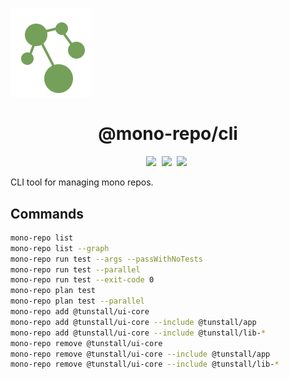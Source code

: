 # <p align="center">

<img 
    src="https://raw.githubusercontent.com/mono-repo-dev/assets/master/logo-alt.png"
    alt="mono-repo logo" 
    width="130"
    height="141"
  />

</p>
<h1 align="center"> @mono-repo/cli</h1>
<p align="center">
  <img style="display: inline-block; margin-right: 5px;" src="https://github.com/mono-repo-dev/mono-repo/workflows/Verify/badge.svg" />
  <img style="display: inline-block; margin-right: 5px;" src="https://github.com/mono-repo-dev/mono-repo/workflows/Publish/badge.svg" />
  <img style="display: inline-block; margin-right: 5px;" src="https://badgen.net/github/release/mono-repo-dev/mono-repo" />
</p>

CLI tool for managing mono repos.

## Commands

```sh
mono-repo list
mono-repo list --graph
mono-repo run test --args --passWithNoTests
mono-repo run test --parallel
mono-repo run test --exit-code 0
mono-repo plan test
mono-repo plan test --parallel
mono-repo add @tunstall/ui-core
mono-repo add @tunstall/ui-core --include @tunstall/app
mono-repo add @tunstall/ui-core --include @tunstall/lib-*
mono-repo remove @tunstall/ui-core
mono-repo remove @tunstall/ui-core --include @tunstall/app
mono-repo remove @tunstall/ui-core --include @tunstall/lib-*
```
